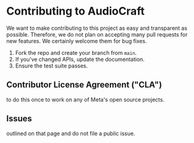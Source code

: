 # Contributing to AudioCraft
We want to make contributing to this project as easy and transparent as
possible.
Therefore, we do not plan on accepting many pull requests for new features.
We certainly welcome them for bug fixes.
1. Fork the repo and create your branch from `main`.
3. If you've changed APIs, update the documentation.
4. Ensure the test suite passes.
## Contributor License Agreement ("CLA")
to do this once to work on any of Meta's open source projects.


## Issues
outlined on that page and do not file a public issue.
